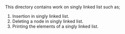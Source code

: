 This directory contains work on singly linked list such as;
1. Insertion in singly linked list.
2. Deleting a node in singly linked list.
3. Printing the elements of a singly linked list.

